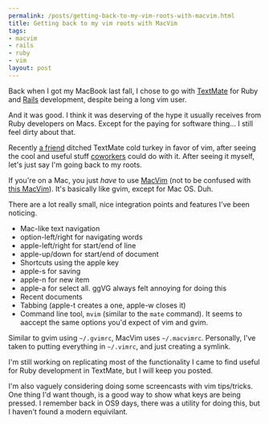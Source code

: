 ```yaml
--- 
permalink: /posts/getting-back-to-my-vim-roots-with-macvim.html
title: Getting back to my vim roots with MacVim
tags: 
- macvim
- rails
- ruby
- vim
layout: post
---
```

Back when I got my MacBook last fall, I chose to go with [TextMate](http://macromates.com/) for Ruby and [Rails](http://www.rubyonrails.org) development, despite being a long vim user.

And it was good. I think it was deserving of the hype it usually receives from Ruby developers on Macs. Except for the paying for software thing... I still feel dirty about that.

Recently [a friend](http://dancroak.com) ditched TextMate cold turkey in favor of vim, after seeing the cool and useful stuff [coworkers](http://www.thoughtbot.com/about/people) could do with it. After seeing it myself, let's just say I'm going back to my roots.

If you're on a Mac, you just _have_ to use [MacVim](http://code.google.com/p/macvim/) (not to be confused with [this MacVim](http://macvim.org/)). It's basically like gvim, except for Mac OS. Duh.

There are a lot really small, nice integration points and features I've been noticing.

 * Mac-like text navigation
  * option-left/right for navigating words
  * apple-left/right for start/end of line
  * apple-up/down for start/end of document
 * Shortcuts using the apple key
  * apple-s for saving
  * apple-n for new item
  * apple-a for select all. ggVG always felt annoying for doing this
 * Recent documents
 * Tabbing (apple-t creates a one, apple-w closes it)
 * Command line tool, `mvim` (similar to the `mate` command). It seems to aaccept the same options you'd expect of vim and gvim.

Similar to gvim using `~/.gvimrc`, MacVim uses `~/.macvimrc`. Personally, I've taken to putting everything in `~/.vimrc`, and just creating a symlink.

I'm still working on replicating most of the functionality I came to find useful for Ruby development in TextMate, but I will keep you posted.

I'm also vaguely considering doing some screencasts with vim tips/tricks. One thing I'd want though, is a good way to show what keys are being pressed. I remember back in OS9 days, there was a utility for doing this, but I haven't found a modern equivilant. 
